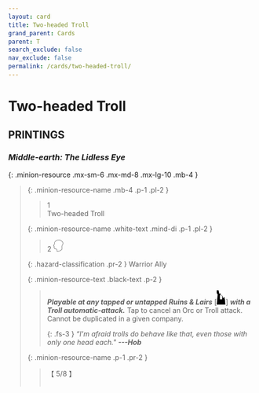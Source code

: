 ```yaml
---
layout: card
title: Two-headed Troll
grand_parent: Cards
parent: T
search_exclude: false
nav_exclude: false
permalink: /cards/two-headed-troll/
---
```


# Two-headed Troll


## PRINTINGS


### _Middle-earth: The Lidless Eye_

{: .minion-resource .mx-sm-6 .mx-md-8 .mx-lg-10 .mb-4 }
> {: .minion-resource-name .mb-4 .p-1 .pl-2 }
> > <div class="hazard-mp">1</div>
> > <div class="card-name">Two-headed Troll</div>
>
> {: .minion-resource-name .white-text .mind-di .p-1 .pl-2 }
> > 2 ![](/assets/images/mind.svg)
>
> {: .hazard-classification .pr-2 }
> Warrior Ally
>
> {: .minion-resource-text .black-text .p-2 }
> > ***Playable at any tapped or untapped Ruins & Lairs*** <nobr>[<img src="/assets/images/ruinlair.svg">]</nobr> ***with a Troll automatic-attack.*** Tap to cancel an Orc or Troll attack. Cannot be duplicated in a given company. 
> > 
> > {: .fs-3 } 
> > _“I'm afraid trolls do behave like that, even those with only one head each."_ ***---&#65279;Hob*** 
> 
> {: .minion-resource-name .p-1 .pr-2 }
> > <div class="card-shield">【 5/8 】</div>
> > <div class="card-corruption-white">&nbsp;</div>
